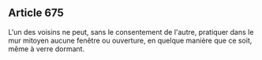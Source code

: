 Article 675
----
L'un des voisins ne peut, sans le consentement de l'autre, pratiquer dans le mur
mitoyen aucune fenêtre ou ouverture, en quelque manière que ce soit, même à
verre dormant.

